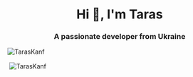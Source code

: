 <h1 align="center">Hi 👋, I'm Taras</h1>
<h3 align="center">A passionate developer from Ukraine</h3>

<p align="left"> <img src="https://komarev.com/ghpvc/?username=TarasKanf" alt="TarasKanf" /> </p>

<p>&nbsp;<img align="center" src="https://github-readme-stats.vercel.app/api?username=TarasKanf&count_private=true&show_icons=true" alt="TarasKanf" /></p>


<!--
**TarasKanf/TarasKanf** is a ✨ _special_ ✨ repository because its `README.md` (this file) appears on your GitHub profile.

Here are some ideas to get you started:

- 🔭 I’m currently working on ...
- 🌱 I’m currently learning ...
- 👯 I’m looking to collaborate on ...
- 🤔 I’m looking for help with ...
- 💬 Ask me about ...
- 📫 How to reach me: ...
- 😄 Pronouns: ...
- ⚡ Fun fact: ...
-->

